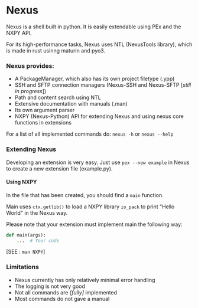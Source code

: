 # Nexus
Nexus is a shell built in python. It is easily extendable using PEx and the NXPY API.

For its high-performance tasks, Nexus uses NTL (NexusTools library), which is made in rust usinng maturin and pyo3.

### Nexus provides:
- A PackageManager, which also has its own project filetype (.ypp)
- SSH and SFTP connection managers (Nexus-SSH and Nexus-SFTP [*still in progress*])
- Path and content search using NTL
- Extensive documentation with manuals (.man)
- Its own argument parser
- NXPY (Nexus-Python) API for extending Nexus and using nexus core functions in extensions

For a list of all implemented commands do:
```nexus -h``` or ```nexus --help```

### Extending Nexus
Developing an extension is very easy. Just use ```pex --new example``` in Nexus to create a new extension file (example.py).

#### Using NXPY
In the file that has been created, you should find a ``main`` function.

Main uses ``ctx.getlib()`` to load a NXPY library ``io_pack`` to print "Hello World" in the Nexus way.

Please note that your extension must implement main the following way:

```python
def main(args):
    ...  # Your code
```
[SEE : ``man NXPY``]
### Limitations
- Nexus currently has only relatively minimal error handling
- The logging is not very good
- Not all commands are *[fully]* implemented
- Most commands do not gave a manual
